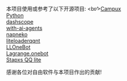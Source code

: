 本项目使用或参考了以下开源项目:
<br⁄>[Campux](https://github.com/idoknow/Campux)
<br/>[Python](https://www.python.org/)
<br/>[dashscope](https://github.com/dashscope)
<br/>[with-ai-agents](https://github.com/yejue/with-ai-agents)
<br/>[napneko](https://napneko.github.io/zh-CN/)
<br/>[liteloaderqqnt](https://liteloaderqqnt.github.io/)
<br/>[LLOneBot](https://github.com/LLOneBot/LLOneBot/)
<br/>[Lagrange.onebot](https://github.com/LSTM-Kirigaya/Lagrange.onebot)
<br/>[Stapxs QQ lite](https://github.com/Stapxs/Stapxs-QQ-Lite-2.0)

感谢各位对自由软件与本项目作出的贡献!

